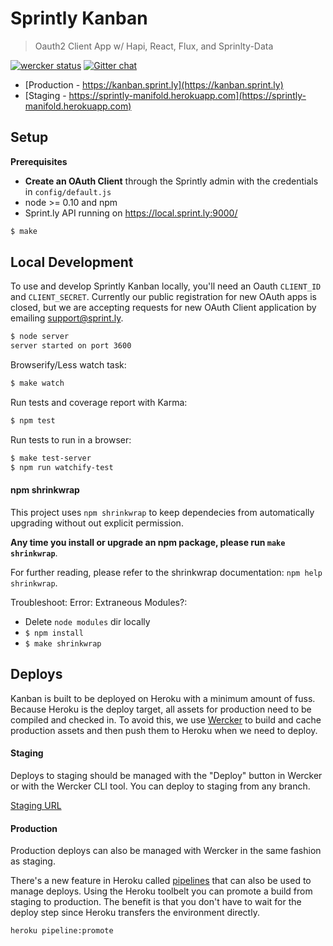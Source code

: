 # Sprintly Kanban

> Oauth2 Client App w/ Hapi, React, Flux, and Sprinlty-Data

[![wercker status](https://app.wercker.com/status/43e50b14b2bd09d40a96c8bb04b095c8/m/master "wercker status")](https://app.wercker.com/project/bykey/43e50b14b2bd09d40a96c8bb04b095c8)
[![Gitter chat](https://badges.gitter.im/inkling/Subliminal.png)](https://gitter.im/sprintly/sprintly-kanban)

* [Production - https://kanban.sprint.ly](https://kanban.sprint.ly)
* [Staging - https://sprintly-manifold.herokuapp.com](https://sprintly-manifold.herokuapp.com)

## Setup

**Prerequisites**

* **Create an OAuth Client** through the Sprintly admin with the credentials
in `config/default.js`
* node >= 0.10 and npm
* Sprint.ly API running on https://local.sprint.ly:9000/

```bash
$ make
```

## Local Development

To use and develop Sprintly Kanban locally, you'll need an Oauth `CLIENT_ID`
and `CLIENT_SECRET`. Currently our public registration for new OAuth apps is
closed, but we are accepting requests for new OAuth Client application by
emailing [support@sprint.ly](mailto:support@sprint.ly).

```bash
$ node server
server started on port 3600
```

Browserify/Less watch task:

```bash
$ make watch
```

Run tests and coverage report with Karma:

```bash
$ npm test
```

Run tests to run in a browser:

```bash
$ make test-server
$ npm run watchify-test
```

#### npm shrinkwrap

This project uses `npm shrinkwrap` to keep dependecies from automatically
upgrading without out explicit permission.

**Any time you install or upgrade an npm package, please run `make shrinkwrap`**.

For further reading, please refer to the shrinkwrap documentation: `npm help shrinkwrap`.

Troubleshoot:
Error: Extraneous Modules?:
* Delete `node modules` dir locally
* `$ npm install`
* `$ make shrinkwrap`

## Deploys

Kanban is built to be deployed on Heroku with a minimum amount of fuss. Because
Heroku is the deploy target, all assets for production need to be compiled and
checked in. To avoid this, we use
[Wercker](https://app.wercker.com/project/bykey/01a6dce093261e014308a7e7af9fd5c7)
to build and cache production assets and then push them to Heroku when we need
to deploy.

#### Staging

Deploys to staging should be managed with the "Deploy" button in Wercker or
with the Wercker CLI tool. You can deploy to staging from any branch.

[Staging URL](https://sprintly-manifold.herokuapp.com/product/1)

#### Production

Production deploys can also be managed with Wercker in the same fashion as
staging.

There's a new feature in Heroku called
[pipelines](https://devcenter.heroku.com/articles/labs-pipelines) that can also
be used to manage deploys. Using the Heroku toolbelt you can promote a build
from staging to production. The benefit is that you don't have to wait for the
deploy step since Heroku transfers the environment directly.

```bash
heroku pipeline:promote
```
